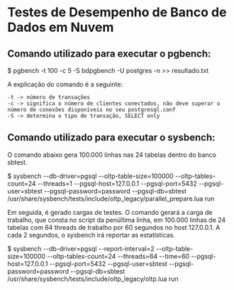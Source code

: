 # Testes de Desempenho de Banco de Dados em Nuvem

## Comando utilizado para executar o pgbench:

$ pgbench -t 100 -c 5 -S bdpgbench -U postgres -n >> resultado.txt

A explicação do comando é a seguinte:

    -t -> número de transações
    -c -> significa o número de clientes conectados, não deve superar o número de conexões disponíveis no seu postgresql.conf
    -S -> determina o tipo de transação, SELECT only


## Comando utilizado para executar o sysbench:

O comando abaixo gera 100.000 linhas nas 24 tabelas dentro do banco sbtest.

$ sysbench
--db-driver=pgsql
--oltp-table-size=100000
--oltp-tables-count=24
--threads=1
--pgsql-host=127.0.0.1
--pgsql-port=5432
--pgsql-user=sbtest
--pgsql-password=password
--pgsql-db=sbtest
/usr/share/sysbench/tests/include/oltp_legacy/parallel_prepare.lua
run

Em seguida, é gerado cargas de testes. O comando gerará a carga de trabalho, que consta no script da penúltima linha, em 100.000 linhas de 24 tabelas com 64 threads de trabalho por 60 segundos no host 127.0.0.1. A cada 2 segundos, o sysbench irá reportar as estatísticas.

$ sysbench
--db-driver=pgsql
--report-interval=2
--oltp-table-size=100000
--oltp-tables-count=24
--threads=64
--time=60
--pgsql-host=127.0.0.1
--pgsql-port=5432
--pgsql-user=sbtest
--pgsql-password=password
--pgsql-db=sbtest
/usr/share/sysbench/tests/include/oltp_legacy/oltp.lua
run 
